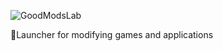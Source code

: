 ![GoodModsLab](github.com/GoodModsLab-Official/GoodModsLab/raw/GoodModsLab/title_logo.png)

🍏Launcher for modifying games and applications


